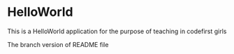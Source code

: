 # HelloWorld
This is a HelloWorld application for the purpose of teaching in codefirst girls

The branch version of README file
